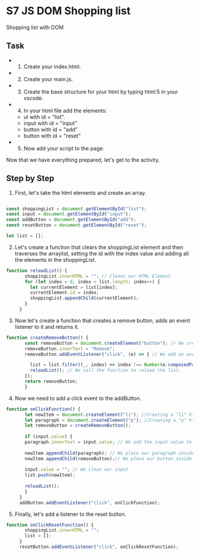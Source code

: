 # S7 JS DOM Shopping list

Shopping list with DOM

## Task

- 1. Create your index.html.
- 2. Create your main.js.
- 3. Create the base structure for your html by typing html:5 in your vscode.
- 4. In your html file add the elements:
   - ul with id = "list".
   - input with id = "input"
   - button with id = "add"
   - button with id = "reset"
- 5. Now add your script to the page.

Now that we have everything prepared, let's get to the activity.

## Step by Step

1. First, let's take the html elements and create an array.
```js

const shoppingList = document.getElementById("list");
const input = document.getElementById("input");
const addButton = document.getElementById("add");
const resetButton = document.getElementById("reset");

let list = [];
```

2. Let's create a function that clears the shoppingList element and then traverses the arraylist, setting the id with the index value and adding all the elements in the shoppingList.
```js
function reloadList() {
       shoppingList.innerHTML = ""; // Cleans our HTML Element
       for (let index = 0; index < list.length; index++) {
         let currentElement = list[index];
         currentElement.id = index;
         shoppingList.appendChild(currentElement);
       }
     }
```

3. Now let's create a function that creates a remove button, adds an event listener to it and returns it.
```js
function createRemoveButton() {
       const removeButton = document.createElement("button"); // We create a button
       removeButton.innerText = "Remove";
       removeButton.addEventListener("click", (e) => { // We add an event to it.

         list = list.filter((_, index) => index !== Number(e.composedPath()[1].id));
         reloadList(); // We call the function to reload the list.
       });
       return removeButton;
       }
```

4. Now we need to add a click event to the addButton.
```js
function onClickFunction() {
       let newItem = document.createElement("li"); //Creating a "li" html element
       let paragraph = document.createElement("p"); //Creating a "p" html element
       let removeButton = createRemoveButton();
              
       if (input.value) {
       paragraph.innerText = input.value; // We add the input value to our "p"
    
       newItem.appendChild(paragraph); // We place our paragraph inside our li
       newItem.appendChild(removeButton);// We place our button inside our li
    
       input.value = ""; // We clean our input
       list.push(newItem);
    
       reloadList();
       }
     }
     addButton.addEventListener("click", onClickFunction);
```
5. Finally, let's add a listener to the reset button.
```js
function onClickResetFunction() {
       shoppingList.innerHTML = "";
       list = [];
     }
     resetButton.addEventListener("click", onClickResetFunction);
```